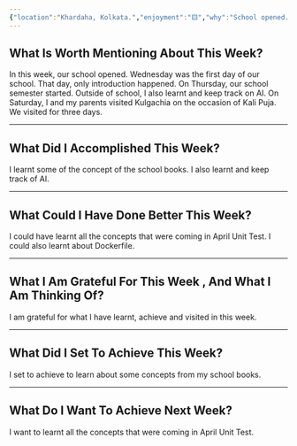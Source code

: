 ```yaml
---
{"location":"Khardaha, Kolkata.","enjoyment":"🟨","why":"School opened.","date":"2025-03-23","dg-publish":true,"dg-home":null,"tags":["weeklyreviews"],"aliases":null,"permalink":"/notes/07-journals-calender/weekly-notes/2025-w10/","dgPassFrontmatter":true,"updated":"2025-04-17T16:00:24.717+05:30"}
---
```



## What Is Worth Mentioning About This Week?

In this week, our school opened. Wednesday was the first day of our school. That day, only introduction happened. On Thursday, our school semester started. Outside of school, I also learnt and keep track on AI. On Saturday, I and my parents visited Kulgachia on the occasion of Kali Puja. We visited for three days.

---

## What Did I Accomplished This Week?

I learnt some of the concept of the school books. I also learnt and keep track of AI.

---

## What Could I Have Done Better This Week?

I could have learnt all the concepts that were coming in April Unit Test. I could also learnt about Dockerfile.

---

## What I Am Grateful For This Week , And What I Am Thinking Of?

I am grateful for what I have learnt, achieve and visited in this week.

---

## What Did I Set To Achieve This Week?

I set to achieve to learn about some concepts from my school books.

---

## What Do I Want To Achieve Next Week?

I want to learnt all the concepts that were coming in April Unit Test.
